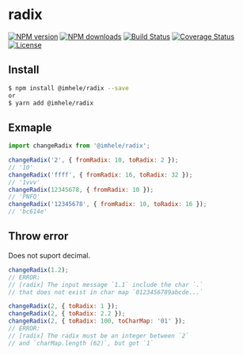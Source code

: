 # radix

[![NPM version](https://img.shields.io/npm/v/@imhele/radix.svg?style=flat)](https://npmjs.org/package/@imhele/radix)
[![NPM downloads](http://img.shields.io/npm/dm/@imhele/radix.svg?style=flat)](https://npmjs.org/package/@imhele/radix)
[![Build Status](https://travis-ci.com/imhele/radix.svg?branch=master)](https://travis-ci.com/imhele/radix)
[![Coverage Status](https://coveralls.io/repos/github/imhele/radix/badge.svg?branch=master)](https://coveralls.io/github/imhele/radix?branch=master)
[![License](https://img.shields.io/npm/l/@imhele/radix.svg)](https://npmjs.org/package/@imhele/radix)

## Install

```sh
$ npm install @imhele/radix --save
or
$ yarn add @imhele/radix
```

## Exmaple

```js
import changeRadix from '@imhele/radix';

changeRadix('2', { fromRadix: 10, toRadix: 2 });
// '10'
changeRadix('ffff', { fromRadix: 16, toRadix: 32 });
// '1vvv'
changeRadix(12345678, { fromRadix: 10 });
// 'PNFQ'
changeRadix('12345678', { fromRadix: 10, toRadix: 16 });
// 'bc614e'
```

## Throw error

Does not suport decimal.

```js
changeRadix(1.2);
// ERROR:
// [radix] The input message `1.1` include the char `.`
// that does not exist in char map `0123456789abcde...`

changeRadix(2, { toRadix: 1 });
changeRadix(2, { toRadix: 2.2 });
changeRadix(2, { toRadix: 100, toCharMap: '01' });
// ERROR:
// [radix] The radix must be an integer between `2`
// and `charMap.length (62)`, but got `1`
```
